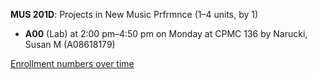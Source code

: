 **MUS 201D**: Projects in New Music Prfrmnce (1–4 units, by 1)

- **A00** (Lab) at 2:00 pm–4:50 pm on Monday at CPMC 136 by Narucki, Susan M (A08618179)

[Enrollment numbers over time](./MUS201D.tsv)
